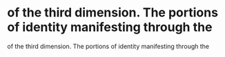 # of the third dimension. The portions of identity manifesting through the

of the third dimension. The portions of identity manifesting through the
